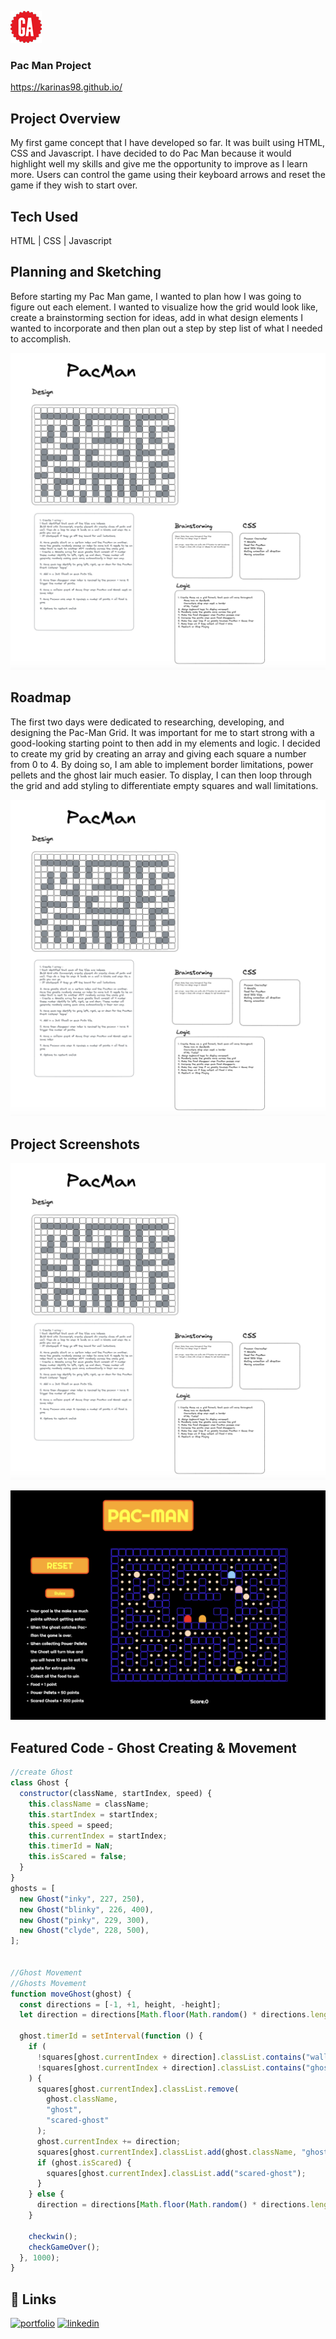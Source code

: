 ![GA Logo](https://raw.githubusercontent.com/karinas98/MusicLibraryProject/main/469f976e-1432-11e5-8199-6ac91363302b.png) 

### Pac Man Project

https://karinas98.github.io/
## Project Overview

My first game concept that I have developed so far. It was built using HTML, CSS and Javascript. I have decided to do Pac Man because it would highlight well my skills and give me the opportunity to improve as I learn more. Users can control the game using their keyboard arrows and reset the game if they wish to start over.  

## Tech Used
HTML | CSS | Javascript


## Planning and Sketching

Before starting my Pac Man game, I wanted to plan how I was going to figure out each element. I wanted to visualize how the grid would look like, create a brainstorming section for ideas, add in what design elements I wanted to incorporate and then plan out a step by step list of what I needed to accomplish.


![](https://github.com/karinas98/karinas98.github.io/blob/main/Screenshot%202023-01-23%20at%2017.15.56.png)


## Roadmap

The first two days were dedicated to researching, developing, and designing the Pac-Man Grid. It was important for me to start strong with a good-looking starting point to then add in my elements and logic. I decided to create my grid by creating an array and giving each square a number from 0 to 4. By doing so, I am able to implement border limitations, power pellets and the ghost lair much easier. To display, I can then loop through the grid and add styling to differentiate empty squares and wall limitations. 

![](https://github.com/karinas98/karinas98.github.io/blob/main/Screenshot%202023-01-23%20at%2017.15.56.png)

## Project Screenshots

![excalidraw](https://raw.githubusercontent.com/karinas98/karinas98.github.io/main/Screenshot%202023-01-23%20at%2017.15.56.png)

![excalidraw](https://raw.githubusercontent.com/karinas98/karinas98.github.io/main/Screenshot%202023-01-23%20at%2018.10.07.png)





## Featured Code - Ghost Creating & Movement

```javascript
//create Ghost
class Ghost {
  constructor(className, startIndex, speed) {
    this.className = className;
    this.startIndex = startIndex;
    this.speed = speed;
    this.currentIndex = startIndex;
    this.timerId = NaN;
    this.isScared = false;
  }
}
ghosts = [
  new Ghost("inky", 227, 250),
  new Ghost("blinky", 226, 400),
  new Ghost("pinky", 229, 300),
  new Ghost("clyde", 228, 500),
];


//Ghost Movement
//Ghosts Movement
function moveGhost(ghost) {
  const directions = [-1, +1, height, -height];
  let direction = directions[Math.floor(Math.random() * directions.length)];

  ghost.timerId = setInterval(function () {
    if (
      !squares[ghost.currentIndex + direction].classList.contains("wall") &&
      !squares[ghost.currentIndex + direction].classList.contains("ghost")
    ) {
      squares[ghost.currentIndex].classList.remove(
        ghost.className,
        "ghost",
        "scared-ghost"
      );
      ghost.currentIndex += direction;
      squares[ghost.currentIndex].classList.add(ghost.className, "ghost");
      if (ghost.isScared) {
        squares[ghost.currentIndex].classList.add("scared-ghost");
      }
    } else {
      direction = directions[Math.floor(Math.random() * directions.length)];
    }

    checkwin();
    checkGameOver();
  }, 1000);
}
```


## 🔗 Links
[![portfolio](https://img.shields.io/badge/my_portfolio-000?style=for-the-badge&logo=ko-fi&logoColor=white)]()
[![linkedin](https://img.shields.io/badge/linkedin-0A66C2?style=for-the-badge&logo=linkedin&logoColor=white)](https://www.linkedin.com/in/karina-savoie-21b40621a/)



